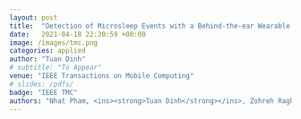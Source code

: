 ```yaml
---
layout: post
title:  "Detection of Microsleep Events with a Behind-the-ear Wearable System"
date:   2021-04-18 22:20:59 +00:00
image: /images/tmc.png
categories: applied
author: "Tuan Dinh"
# subtitle: "To Appear"
venue: "IEEE Transactions on Mobile Computing"
# slides: /pdfs/
badge: "IEEE TMC"
authors: "Nhat Pham, <ins><strong>Tuan Dinh</strong></ins>, Zohreh Raghebi, Taeho Kim, Nam Bui, Phuc Nguyen, Hoang Truong, Tuan Nguyen, Farnoush Banaei-Kashani, Ann Halbower, Thang Dinh, and Tam Vu"
---
```

<!-- [Presented Slides](){:target="_blank"} -->